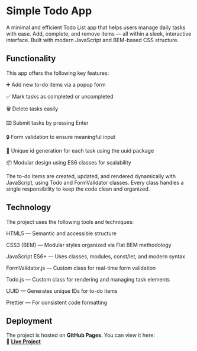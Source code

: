 # Simple Todo App

A minimal and efficient Todo List app that helps users manage daily tasks with ease. Add, complete, and remove items — all within a sleek, interactive interface. Built with modern JavaScript and BEM-based CSS structure.

## Functionality

This app offers the following key features:

➕ Add new to-do items via a popup form

✅ Mark tasks as completed or uncompleted

🗑️ Delete tasks easily

⌨️ Submit tasks by pressing Enter

🔒 Form validation to ensure meaningful input

🧠 Unique id generation for each task using the uuid package

📦 Modular design using ES6 classes for scalability

The to-do items are created, updated, and rendered dynamically with JavaScript, using Todo and FormValidator classes. Every class handles a single responsibility to keep the code clean and organized.

## Technology

The project uses the following tools and techniques:

HTML5 — Semantic and accessible structure

CSS3 (BEM) — Modular styles organized via Flat BEM methodology

JavaScript ES6+ — Uses classes, modules, const/let, and modern syntax

FormValidator.js — Custom class for real-time form validation

Todo.js — Custom class for rendering and managing task elements

UUID — Generates unique IDs for to-do items

Prettier — For consistent code formatting

## Deployment

The project is hosted on **GitHub Pages**. You can view it here:  
🔗 **[Live Project](https://adhi654.github.io/se_project_todo-app/)**
